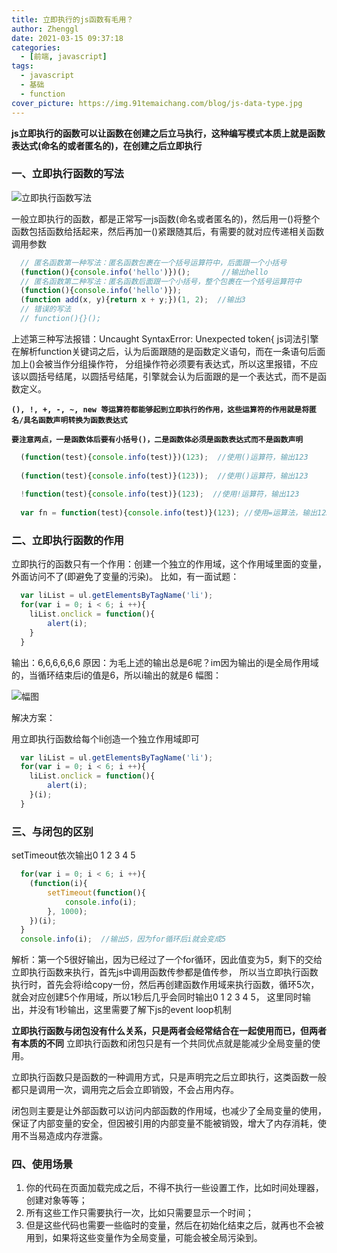 ```yaml
---
title: 立即执行的js函数有毛用？
author: Zhenggl
date: 2021-03-15 09:37:18
categories:
  - [前端, javascript]
tags:
  - javascript
  - 基础
  - function
cover_picture: https://img.91temaichang.com/blog/js-data-type.jpg
---
```


**js立即执行的函数可以让函数在创建之后立马执行，这种编写模式本质上就是函数表达式(命名的或者匿名的)，在创建之后立即执行**

### 一、立即执行函数的写法

![立即执行函数写法](https://img.91temaichang.com/blog/immedialtely-js.png)

一般立即执行的函数，都是正常写一js函数(命名或者匿名的)，然后用一()将整个函数包括函数给括起来，然后再加一()紧跟随其后，有需要的就对应传递相关函数调用参数

```javascript
  // 匿名函数第一种写法：匿名函数包裹在一个括号运算符中，后面跟一个小括号
  (function(){console.info('hello')})();       //输出hello
  // 匿名函数第二种写法：匿名函数后面跟一个小括号，整个包裹在一个括号运算符中
  (function(){console.info('hello')});
  (function add(x, y){return x + y;})(1, 2);  //输出3
  // 错误的写法
  // function(){}();
```
上述第三种写法报错：Uncaught SyntaxError: Unexpected token{
js词法引擎在解析function关键词之后，认为后面跟随的是函数定义语句，而在一条语句后面加上()会被当作分组操作符，
分组操作符必须要有表达式，所以这里报错，不应该以圆括号结尾，以圆括号结尾，引擎就会认为后面跟的是一个表达式，而不是函数定义。

**`(), !, +, -, ~, new 等运算符都能够起到立即执行的作用，这些运算符的作用就是将匿名/具名函数声明转换为函数表达式`**

**`要注意两点，一是函数体后要有小括号()，二是函数体必须是函数表达式而不是函数声明`**
```javascript
  (function(test){console.info(test)})(123);  //使用()运算符，输出123
  
  (function(test){console.info(test)}(123));  //使用()运算符，输出123
  
  !function(test){console.info(test)}(123);  //使用!运算符，输出123
  
  var fn = function(test){console.info(test)}(123); //使用=运算法，输出123
```

### 二、立即执行函数的作用
立即执行的函数只有一个作用：创建一个独立的作用域，这个作用域里面的变量，外面访问不了(即避免了变量的污染)。
比如，有一面试题：
```javascript
  var liList = ul.getElementsByTagName('li');
  for(var i = 0; i < 6; i ++){
  	liList.onclick = function(){
  		alert(i);
  	}
  }
```
输出：6,6,6,6,6,6
原因：为毛上述的输出总是6呢？im因为输出的i是全局作用域的，当循环结束后i的值是6，所以i输出的就是6
幅图：

![幅图](https://img.91temaichang.com/blog/immediately-js-result.png)

解决方案：

用立即执行函数给每个li创造一个独立作用域即可
```javascript
  var liList = ul.getElementsByTagName('li');
  for(var i = 0; i < 6; i ++){
  	liList.onclick = function(){
  		alert(i);
  	}(i);
  }
```
### 三、与闭包的区别
setTimeout依次输出0 1 2 3 4 5
```javascript
  for(var i = 0; i < 6; i ++){
	(function(i){
		setTimeout(function(){
			console.info(i);
		}, 1000);
	})(i);
  }
  console.info(i);  //输出5，因为for循环后i就会变成5
```
解析：第一个5很好输出，因为已经过了一个for循环，因此值变为5，剩下的交给立即执行函数来执行，首先js中调用函数传参都是值传参，
所以当立即执行函数执行时，首先会将i给copy一份，然后再创建函数作用域来执行函数，循环5次，就会对应创建5个作用域，所以1秒后几乎会同时输出0 1 2 3 4 5，
这里同时输出，并没有1秒输出，这里需要了解下js的event loop机制

**立即执行函数与闭包没有什么关系，只是两者会经常结合在一起使用而已，但两者有本质的不同**
立即执行函数和闭包只是有一个共同优点就是能减少全局变量的使用。

立即执行函数只是函数的一种调用方式，只是声明完之后立即执行，这类函数一般都只是调用一次，调用完之后会立即销毁，不会占用内存。

闭包则主要是让外部函数可以访问内部函数的作用域，也减少了全局变量的使用，保证了内部变量的安全，但因被引用的内部变量不能被销毁，增大了内存消耗，使用不当易造成内存泄露。

### 四、使用场景
1. 你的代码在页面加载完成之后，不得不执行一些设置工作，比如时间处理器，创建对象等等；
2. 所有这些工作只需要执行一次，比如只需要显示一个时间；
3. 但是这些代码也需要一些临时的变量，然后在初始化结束之后，就再也不会被用到，如果将这些变量作为全局变量，可能会被全局污染到。
